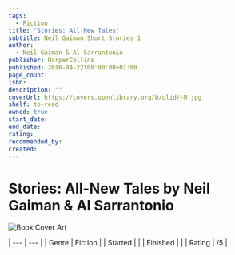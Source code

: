 ```yaml
---
tags:
  - Fiction
title: "Stories: All-New Tales"
subtitle: Neil Gaiman Short Stories 1
author:
  - Neil Gaiman & Al Sarrantonio
publisher: HarperCollins
published: 2010-04-22T08:00:00+01:00
page_count: 
isbn: 
description: ""
coverUrl: https://covers.openlibrary.org/b/olid/-M.jpg
shelf: to-read
owned: true
start_date: 
end_date: 
rating: 
recommended_by: 
created: 
---
```


# Stories: All-New Tales by Neil Gaiman & Al Sarrantonio

![Book Cover Art](https://covers.openlibrary.org/b/olid/-M.jpg)


| --- | --- |
| Genre | Fiction |
| Started |  |
| Finished |  |
| Rating | /5 |

